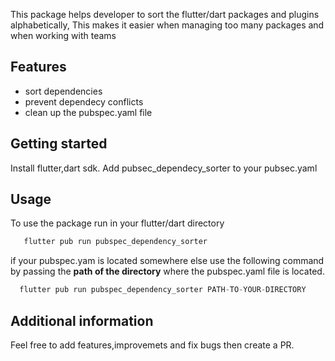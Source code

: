<!--
This README describes the package. If you publish this package to pub.dev,
this README's contents appear on the landing page for your package.

For information about how to write a good package README, see the guide for
[writing package pages](https://dart.dev/guides/libraries/writing-package-pages).

For general information about developing packages, see the Dart guide for
[creating packages](https://dart.dev/guides/libraries/create-library-packages)
and the Flutter guide for
[developing packages and plugins](https://flutter.dev/developing-packages).
-->
This package helps developer to sort the flutter/dart packages and plugins alphabetically, This makes it easier when managing too many packages and when working with teams

## Features

* sort dependencies
* prevent dependecy conflicts
* clean up the pubspec.yaml file

## Getting started
Install flutter,dart sdk.
Add pubsec_dependecy_sorter to your pubsec.yaml

## Usage

To use the package run in your flutter/dart directory
```dart
   flutter pub run pubspec_dependency_sorter
```
if your pubspec.yam is located somewhere else use the following command by passing the **path of the directory** where the pubspec.yaml file is located.
```dart
  flutter pub run pubspec_dependency_sorter PATH-TO-YOUR-DIRECTORY
```

## Additional information
Feel free to add features,improvemets and fix bugs then create a PR.
